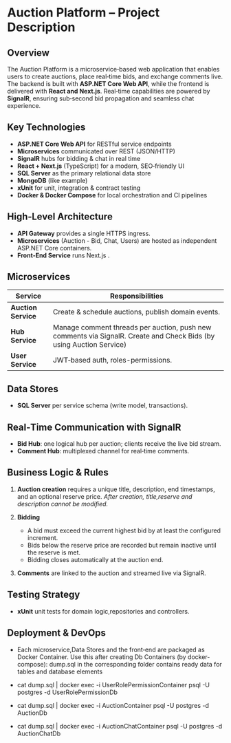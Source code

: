 # Auction Platform – Project Description

## Overview

The Auction Platform is a microservice‑based web application that enables users to create auctions, place real‑time bids, and exchange comments live. The backend is built with **ASP.NET Core Web API**, while the frontend is delivered with **React and Next.js**. Real‑time capabilities are powered by **SignalR**, ensuring sub‑second bid propagation and seamless chat experience.

## Key Technologies

* **ASP.NET Core Web API** for RESTful service endpoints
* **Microservices** communicated over REST (JSON/HTTP)
* **SignalR** hubs for bidding & chat in real time
* **React + Next.js** (TypeScript) for a modern, SEO‑friendly UI
* **SQL Server** as the primary relational data store
* **MongoDB** (like example)
* **xUnit** for unit, integration & contract testing
* **Docker & Docker Compose** for local orchestration and CI pipelines

## High‑Level Architecture

* **API Gateway**  provides a single HTTPS ingress.
* **Microservices** (Auction - Bid, Chat, Users) are hosted as independent ASP.NET Core containers.
* **Front‑End Service** runs Next.js .

## Microservices

| Service             | Responsibilities                                                                                                            |
| ------------------- | --------------------------------------------------------------------------------------------------------------------------- |
| **Auction Service** | Create & schedule auctions, publish domain events.                                                                          |
| **Hub Service**     | Manage comment threads per auction, push new comments via SignalR. Create and Check Bids (by using Auction Service)         |
| **User Service**    | JWT‑based auth, roles-permissions.                                                                                          |

## Data Stores

* **SQL Server** per service schema (write model, transactions).

## Real‑Time Communication with SignalR

* **Bid Hub**: one logical hub per auction; clients receive the live bid stream.
* **Comment Hub**: multiplexed channel for real‑time comments.

## Business Logic & Rules

1. **Auction creation** requires a unique title, description, end timestamps, and an optional reserve price. *After creation, title,reserve and description cannot be modified.*
2. **Bidding**

   * A bid must exceed the current highest bid by at least the configured increment.
   * Bids below the reserve price are recorded but remain inactive until the reserve is met.
   * Bidding closes automatically at the auction end.
3. **Comments** are linked to the auction and streamed live via SignalR.

## Testing Strategy

* **xUnit** unit tests for domain logic,repositories and controllers.

## Deployment & DevOps

* Each microservice,Data Stores and the front‑end are packaged as Docker Container.
Use this after creating Db Containers (by docker-compose):
dump.sql in the corresponding folder contains ready data for tables and database elements

* cat dump.sql | docker exec -i UserRolePermissionContainer psql -U postgres -d UserRolePermissionDb
* cat dump.sql | docker exec -i AuctionContainer psql -U postgres -d AuctionDb
* cat dump.sql | docker exec -i AuctionChatContainer psql -U postgres -d AuctionChatDb





